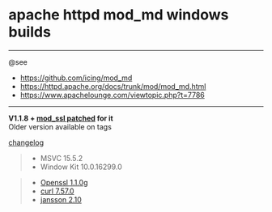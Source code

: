 # apache httpd mod_md windows builds #

----
@see  
- https://github.com/icing/mod_md
- https://httpd.apache.org/docs/trunk/mod/mod_md.html  
- https://www.apachelounge.com/viewtopic.php?t=7786  

----
**V1.1.8 + [mod_ssl patched](https://github.com/icing/mod_md/blob/master/patches/mod_ssl_md-2.4.x-v5.diff) for it**  
Older version available on tags

[changelog](https://raw.githubusercontent.com/icing/mod_md/master/ChangeLog)

> - MSVC 15.5.2  
> - Window Kit 10.0.16299.0    
    
> - [Openssl 1.1.0g ](https://github.com/openssl/openssl/tree/OpenSSL_1_1_0g)  
> - [curl 7.57.0](https://github.com/curl/curl/tree/curl-7_57_0)  
> - [jansson 2.10 ](https://github.com/akheron/jansson/tree/v2.10)